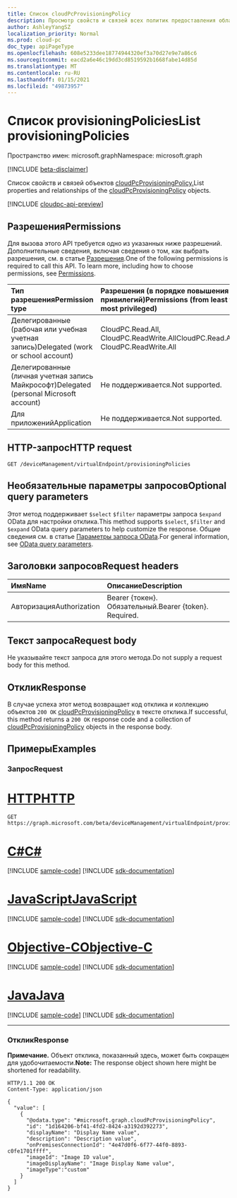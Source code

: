 ```yaml
---
title: Список cloudPcProvisioningPolicy
description: Просмотр свойств и связей всех политик предоставления облачных компьютеров.
author: AshleyYangSZ
localization_priority: Normal
ms.prod: cloud-pc
doc_type: apiPageType
ms.openlocfilehash: 608e5233dee18774944320ef3a70d27e9e7a86c6
ms.sourcegitcommit: eacd2a6e46c19dd3cd8519592b1668fabe14d85d
ms.translationtype: MT
ms.contentlocale: ru-RU
ms.lasthandoff: 01/15/2021
ms.locfileid: "49873957"
---
```

# <a name="list-provisioningpolicies"></a><span data-ttu-id="ce754-103">Список provisioningPolicies</span><span class="sxs-lookup"><span data-stu-id="ce754-103">List provisioningPolicies</span></span>

<span data-ttu-id="ce754-104">Пространство имен: microsoft.graph</span><span class="sxs-lookup"><span data-stu-id="ce754-104">Namespace: microsoft.graph</span></span>

[!INCLUDE [beta-disclaimer](../../includes/beta-disclaimer.md)]

<span data-ttu-id="ce754-105">Список свойств и связей объектов [cloudPcProvisioningPolicy.](../resources/cloudpcprovisioningpolicy.md)</span><span class="sxs-lookup"><span data-stu-id="ce754-105">List properties and relationships of the [cloudPcProvisioningPolicy](../resources/cloudpcprovisioningpolicy.md) objects.</span></span>

[!INCLUDE [cloudpc-api-preview](../../includes/cloudpc-api-preview.md)]

## <a name="permissions"></a><span data-ttu-id="ce754-106">Разрешения</span><span class="sxs-lookup"><span data-stu-id="ce754-106">Permissions</span></span>

<span data-ttu-id="ce754-p101">Для вызова этого API требуется одно из указанных ниже разрешений. Дополнительные сведения, включая сведения о том, как выбрать разрешения, см. в статье [Разрешения](/graph/permissions-reference).</span><span class="sxs-lookup"><span data-stu-id="ce754-p101">One of the following permissions is required to call this API. To learn more, including how to choose permissions, see [Permissions](/graph/permissions-reference).</span></span>

|<span data-ttu-id="ce754-109">Тип разрешения</span><span class="sxs-lookup"><span data-stu-id="ce754-109">Permission type</span></span>|<span data-ttu-id="ce754-110">Разрешения (в порядке повышения привилегий)</span><span class="sxs-lookup"><span data-stu-id="ce754-110">Permissions (from least to most privileged)</span></span>|
|:---|:---|
|<span data-ttu-id="ce754-111">Делегированные (рабочая или учебная учетная запись)</span><span class="sxs-lookup"><span data-stu-id="ce754-111">Delegated (work or school account)</span></span>|<span data-ttu-id="ce754-112">CloudPC.Read.All, CloudPC.ReadWrite.All</span><span class="sxs-lookup"><span data-stu-id="ce754-112">CloudPC.Read.All, CloudPC.ReadWrite.All</span></span>|
|<span data-ttu-id="ce754-113">Делегированные (личная учетная запись Майкрософт)</span><span class="sxs-lookup"><span data-stu-id="ce754-113">Delegated (personal Microsoft account)</span></span>|<span data-ttu-id="ce754-114">Не поддерживается.</span><span class="sxs-lookup"><span data-stu-id="ce754-114">Not supported.</span></span>|
|<span data-ttu-id="ce754-115">Для приложений</span><span class="sxs-lookup"><span data-stu-id="ce754-115">Application</span></span>|<span data-ttu-id="ce754-116">Не поддерживается.</span><span class="sxs-lookup"><span data-stu-id="ce754-116">Not supported.</span></span>|

## <a name="http-request"></a><span data-ttu-id="ce754-117">HTTP-запрос</span><span class="sxs-lookup"><span data-stu-id="ce754-117">HTTP request</span></span>

<!-- {
  "blockType": "ignored"
}
-->

``` http
GET /deviceManagement/virtualEndpoint/provisioningPolicies
```

## <a name="optional-query-parameters"></a><span data-ttu-id="ce754-118">Необязательные параметры запросов</span><span class="sxs-lookup"><span data-stu-id="ce754-118">Optional query parameters</span></span>

<span data-ttu-id="ce754-119">Этот метод поддерживает `$select` `$filter` параметры запроса `$expand` OData для настройки отклика.</span><span class="sxs-lookup"><span data-stu-id="ce754-119">This method supports `$select`, `$filter` and `$expand` OData query parameters to help customize the response.</span></span> <span data-ttu-id="ce754-120">Общие сведения см. в статье [Параметры запроса OData](/graph/query-parameters).</span><span class="sxs-lookup"><span data-stu-id="ce754-120">For general information, see [OData query parameters](/graph/query-parameters).</span></span>

## <a name="request-headers"></a><span data-ttu-id="ce754-121">Заголовки запросов</span><span class="sxs-lookup"><span data-stu-id="ce754-121">Request headers</span></span>

| <span data-ttu-id="ce754-122">Имя</span><span class="sxs-lookup"><span data-stu-id="ce754-122">Name</span></span>          | <span data-ttu-id="ce754-123">Описание</span><span class="sxs-lookup"><span data-stu-id="ce754-123">Description</span></span>               |
| :------------ | :------------------------ |
| <span data-ttu-id="ce754-124">Авторизация</span><span class="sxs-lookup"><span data-stu-id="ce754-124">Authorization</span></span> | <span data-ttu-id="ce754-p103">Bearer {токен}. Обязательный.</span><span class="sxs-lookup"><span data-stu-id="ce754-p103">Bearer {token}. Required.</span></span> |

## <a name="request-body"></a><span data-ttu-id="ce754-127">Текст запроса</span><span class="sxs-lookup"><span data-stu-id="ce754-127">Request body</span></span>

<span data-ttu-id="ce754-128">Не указывайте текст запроса для этого метода.</span><span class="sxs-lookup"><span data-stu-id="ce754-128">Do not supply a request body for this method.</span></span>

## <a name="response"></a><span data-ttu-id="ce754-129">Отклик</span><span class="sxs-lookup"><span data-stu-id="ce754-129">Response</span></span>

<span data-ttu-id="ce754-130">В случае успеха этот метод возвращает код отклика и коллекцию объектов `200 OK` [cloudPcProvisioningPolicy](../resources/cloudpcprovisioningpolicy.md) в тексте отклика.</span><span class="sxs-lookup"><span data-stu-id="ce754-130">If successful, this method returns a `200 OK` response code and a collection of [cloudPcProvisioningPolicy](../resources/cloudpcprovisioningpolicy.md) objects in the response body.</span></span>

## <a name="examples"></a><span data-ttu-id="ce754-131">Примеры</span><span class="sxs-lookup"><span data-stu-id="ce754-131">Examples</span></span>

### <a name="request"></a><span data-ttu-id="ce754-132">Запрос</span><span class="sxs-lookup"><span data-stu-id="ce754-132">Request</span></span>


# <a name="http"></a>[<span data-ttu-id="ce754-133">HTTP</span><span class="sxs-lookup"><span data-stu-id="ce754-133">HTTP</span></span>](#tab/http)
<!-- {
  "blockType": "request",
  "name": "list_cloudpcprovisioningpolicies"
}
-->

``` http
GET https://graph.microsoft.com/beta/deviceManagement/virtualEndpoint/provisioningPolicies
```
# <a name="c"></a>[<span data-ttu-id="ce754-134">C#</span><span class="sxs-lookup"><span data-stu-id="ce754-134">C#</span></span>](#tab/csharp)
[!INCLUDE [sample-code](../includes/snippets/csharp/list-cloudpcprovisioningpolicies-csharp-snippets.md)]
[!INCLUDE [sdk-documentation](../includes/snippets/snippets-sdk-documentation-link.md)]

# <a name="javascript"></a>[<span data-ttu-id="ce754-135">JavaScript</span><span class="sxs-lookup"><span data-stu-id="ce754-135">JavaScript</span></span>](#tab/javascript)
[!INCLUDE [sample-code](../includes/snippets/javascript/list-cloudpcprovisioningpolicies-javascript-snippets.md)]
[!INCLUDE [sdk-documentation](../includes/snippets/snippets-sdk-documentation-link.md)]

# <a name="objective-c"></a>[<span data-ttu-id="ce754-136">Objective-C</span><span class="sxs-lookup"><span data-stu-id="ce754-136">Objective-C</span></span>](#tab/objc)
[!INCLUDE [sample-code](../includes/snippets/objc/list-cloudpcprovisioningpolicies-objc-snippets.md)]
[!INCLUDE [sdk-documentation](../includes/snippets/snippets-sdk-documentation-link.md)]

# <a name="java"></a>[<span data-ttu-id="ce754-137">Java</span><span class="sxs-lookup"><span data-stu-id="ce754-137">Java</span></span>](#tab/java)
[!INCLUDE [sample-code](../includes/snippets/java/list-cloudpcprovisioningpolicies-java-snippets.md)]
[!INCLUDE [sdk-documentation](../includes/snippets/snippets-sdk-documentation-link.md)]

---


### <a name="response"></a><span data-ttu-id="ce754-138">Отклик</span><span class="sxs-lookup"><span data-stu-id="ce754-138">Response</span></span>

<span data-ttu-id="ce754-139">**Примечание.** Объект отклика, показанный здесь, может быть сокращен для удобочитаемости.</span><span class="sxs-lookup"><span data-stu-id="ce754-139">**Note:** The response object shown here might be shortened for readability.</span></span>
<!-- {
  "blockType": "response",
  "truncated": true,
  "@odata.type": "Collection(microsoft.graph.cloudPcProvisioningPolicy)"
}
-->

``` http
HTTP/1.1 200 OK
Content-Type: application/json

{
  "value": [
    {
      "@odata.type": "#microsoft.graph.cloudPcProvisioningPolicy",
      "id": "1d164206-bf41-4fd2-8424-a3192d392273",
      "displayName": "Display Name value",
      "description": "Description value",
      "onPremisesConnectionId": "4e47d0f6-6f77-44f0-8893-c0fe1701ffff",
      "imageId": "Image ID value",
      "imageDisplayName": "Image Display Name value",
      "imageType":"custom"
    }
  ]
}
```
